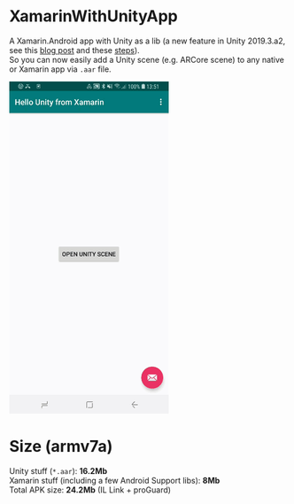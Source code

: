 # XamarinWithUnityApp
A Xamarin.Android app with Unity as a lib (a new feature in Unity 2019.3.a2, see this [blog post](https://blogs.unity3d.com/ru/2019/06/17/add-features-powered-by-unity-to-native-mobile-apps/) and these [steps](https://forum.unity.com/threads/integration-unity-as-a-library-in-native-android-app.685240/)).<br />
So you can now easily add a Unity scene (e.g. ARCore scene) to any native or Xamarin app via `.aar` file.

![Screenshot](screenshot.gif)

# Size (armv7a)
Unity stuff (`*.aar`): **16.2Mb**<br />
Xamarin stuff (including a few Android Support libs): **8Mb**<br />
Total APK size: **24.2Mb** (IL Link + proGuard)<br />

